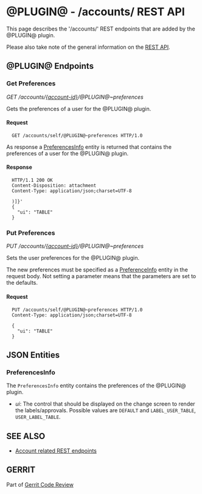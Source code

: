 @PLUGIN@ - /accounts/ REST API
==============================

This page describes the '/accounts/' REST endpoints that are added by
the @PLUGIN@ plugin.

Please also take note of the general information on the
[REST API](../../../Documentation/rest-api.html).

<a id="project-endpoints"> @PLUGIN@ Endpoints
--------------------------------------------

### <a id="get-preferences"> Get Preferences
_GET /accounts/[\{account-id\}](../../../Documentation/rest-api-accounts.html#account-id)/@PLUGIN@~preferences_

Gets the preferences of a user for the @PLUGIN@ plugin.

#### Request

```
  GET /accounts/self/@PLUGIN@~preferences HTTP/1.0
```

As response a [PreferencesInfo](#preferences-info) entity is returned
that contains the preferences of a user for the @PLUGIN@ plugin.

#### Response

```
  HTTP/1.1 200 OK
  Content-Disposition: attachment
  Content-Type: application/json;charset=UTF-8

  )]}'
  {
    "ui": "TABLE"
  }
```

### <a id="put-preferences"> Put Preferences
_PUT /accounts/[\{account-id\}](../../../Documentation/rest-api-accounts.html#account-id)/@PLUGIN@~preferences_

Sets the user preferences for the @PLUGIN@ plugin.

The new preferences must be specified as a [PreferenceInfo](#preference-info)
entity in the request body. Not setting a parameter means that the
parameters are set to the defaults.

#### Request

```
  PUT /accounts/self/@PLUGIN@~preferences HTTP/1.0
  Content-Type: application/json;charset=UTF-8

  {
    "ui": "TABLE"
  }
```


<a id="json-entities">JSON Entities
-----------------------------------

### <a id="preferences-info"></a>PreferencesInfo

The `PreferencesInfo` entity contains the preferences of the @PLUGIN@
plugin.

* _ui_: The control that should be displayed on the change screen to
  render the labels/approvals. Possible values are `DEFAULT` and
  `LABEL_USER_TABLE`, `USER_LABEL_TABLE`.

SEE ALSO
--------

* [Account related REST endpoints](../../../Documentation/rest-api-accounts.html)

GERRIT
------
Part of [Gerrit Code Review](../../../Documentation/index.html)
